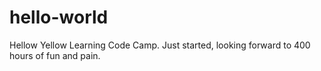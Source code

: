 # hello-world
Hellow Yellow
Learning Code Camp. Just started, looking forward to 400 hours of fun and pain.
